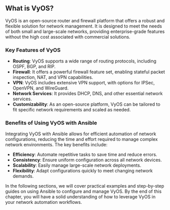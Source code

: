 ## What is VyOS?

VyOS is an open-source router and firewall platform that offers a robust and flexible solution for network management. It is designed to meet the needs of both small and large-scale networks, providing enterprise-grade features without the high cost associated with commercial solutions.

### Key Features of VyOS

- **Routing**: VyOS supports a wide range of routing protocols, including OSPF, BGP, and RIP.
- **Firewall**: It offers a powerful firewall feature set, enabling stateful packet inspection, NAT, and VPN capabilities.
- **VPN**: VyOS includes extensive VPN support, with options for IPSec, OpenVPN, and WireGuard.
- **Network Services**: It provides DHCP, DNS, and other essential network services.
- **Customizability**: As an open-source platform, VyOS can be tailored to fit specific network requirements and scaled as needed.

### Benefits of Using VyOS with Ansible

Integrating VyOS with Ansible allows for efficient automation of network configurations, reducing the time and effort required to manage complex network environments. The key benefits include:

- **Efficiency**: Automate repetitive tasks to save time and reduce errors.
- **Consistency**: Ensure uniform configuration across all network devices.
- **Scalability**: Easily manage large-scale network deployments.
- **Flexibility**: Adapt configurations quickly to meet changing network demands.

In the following sections, we will cover practical examples and step-by-step guides on using Ansible to configure and manage VyOS. By the end of this chapter, you will have a solid understanding of how to leverage VyOS in your network automation workflows.
